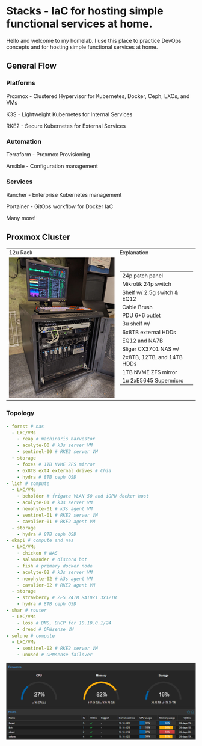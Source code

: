 # Stacks - IaC for hosting simple functional services at home.

Hello and welcome to my homelab. I use this place to practice DevOps concepts and for hosting simple functional services at home.

## General Flow

### Platforms

Proxmox - Clustered Hypervisor for Kubernetes, Docker, Ceph, LXCs, and VMs

K3S - Lightweight Kubernetes for Internal Services

RKE2 - Secure Kubernetes for External Services

### Automation

Terraform - Proxmox Provisioning

Ansible - Configuration management

### Services

Rancher - Enterprise Kubernetes management

Portainer - GitOps workflow for Docker IaC

Many more!

## Proxmox Cluster

<table align="center">
  <tr>
  <td>12u Rack</td>
  <td>Explanation</td>
  </tr>
  <tr>
    <td><img src="https://github.com/jonathanchancey/assets/blob/main/images/rack2.jpg?raw=true" width=330></td>
    <td>
    <table align="center">
  <tr>
    <td>24p patch panel</td>
  </tr>
  <tr>
    <td>Mikrotik 24p switch</td>
  </tr>
  <tr>
    <td>Shelf w/ 2.5g switch & EQ12</td>
  </tr>
  <tr>
    <td>Cable Brush</td>
  </tr>
  <tr>
    <td>PDU 6+6 outlet</td>
  </tr>
  <tr>
    <td>3u shelf w/</td>
  </tr>
  <tr>
    <td>6x8TB external HDDs</td>
  </tr>
  <tr>
    <td>EQ12 and NA7B</td>
  </tr>
  <tr>
    <td>Sliger CX3701 NAS w/</td>
  </tr>
  <tr>
    <td>2x8TB, 12TB, and 14TB HDDs</td>
  </tr>
  <tr>
    <td>1TB NVME ZFS mirror</td>
  </tr>
  <tr>
    <td>1u 2xE5645 Supermicro </td>
  </tr>
</table>
    </td>
  </tr>
 </table>


### Topology

```yaml
- forest # nas
  - LXC/VMs
    - reap # machinaris harvestor
    - acolyte-00 # k3s server VM
    - sentinel-00 # RKE2 server VM
  - storage
    - foxes # 1TB NVME ZFS mirror
    - 6x8TB ext4 external drives # Chia
    - hydra # 8TB ceph OSD
- lich # compute
  - LXC/VMs
    - beholder # frigate VLAN 50 and iGPU docker host
    - acolyte-01 # k3s server VM
    - neophyte-01 # k3s agent VM
    - sentinel-01 # RKE2 server VM
    - cavalier-01 # RKE2 agent VM
  - storage
    - hydra # 8TB ceph OSD
- okapi # compute and nas
  - LXC/VMs
    - chicken # NAS
    - salamander # discord bot
    - fish # primary docker node
    - acolyte-02 # k3s server VM
    - neophyte-02 # k3s agent VM
    - cavalier-02 # RKE2 agent VM
  - storage
    - strawberry # ZFS 24TB RAIDZ1 3x12TB
    - hydra # 8TB ceph OSD
- shar # router
  - LXC/VMs
    - loss # DNS, DHCP for 10.10.0.1/24
    - dread # OPNsense VM
- selune # compute
  - LXC/VMs
    - sentinel-02 # RKE2 server VM
    - unused # OPNsense failover
```

![proxmox-small](https://github.com/jonathanchancey/assets/blob/main/images/proxmox-small.png?raw=true)

